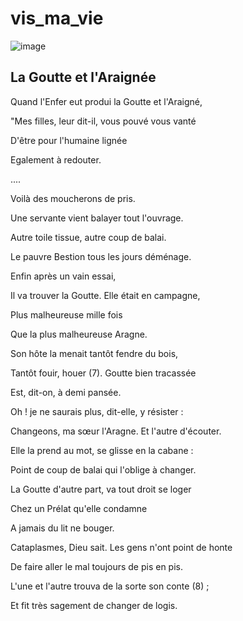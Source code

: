 # vis_ma_vie
![image](https://user-images.githubusercontent.com/724239/132588274-65d684f9-7b58-4cb5-acd7-8f03397a7be4.png)

## La Goutte et l'Araignée

Quand l'Enfer eut produi la Goutte et l'Araigné,

"Mes filles, leur dit-il, vous pouvé vous vanté

D'être pour l'humaine lignée

Egalement à redouter.

....

Voilà des moucherons de pris.

Une servante vient balayer tout l'ouvrage.

Autre toile tissue, autre coup de balai.

Le pauvre Bestion tous les jours déménage.

Enfin après un vain essai,

Il va trouver la Goutte. Elle était en campagne,

Plus malheureuse mille fois

Que la plus malheureuse Aragne.

Son hôte la menait tantôt fendre du bois,

Tantôt fouir, houer (7). Goutte bien tracassée

Est, dit-on, à demi pansée.

Oh ! je ne saurais plus, dit-elle, y résister :

Changeons, ma sœur l'Aragne. Et l'autre d'écouter.

Elle la prend au mot, se glisse en la cabane :

Point de coup de balai qui l'oblige à changer.

La Goutte d'autre part, va tout droit se loger

Chez un Prélat qu'elle condamne

A jamais du lit ne bouger.

Cataplasmes, Dieu sait. Les gens n'ont point de honte

De faire aller le mal toujours de pis en pis.

L'une et l'autre trouva de la sorte son conte (8) ;

Et fit très sagement de changer de logis.
